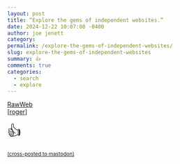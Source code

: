 ```yaml
---
layout: post
title: “Explore the gems of independent websites.”
date: 2024-12-22 10:07:08 -0400
author: joe jenett
category: 
permalink: /explore-the-gems-of-independent-websites/
slug: explore-the-gems-of-independent-websites
summary: 👍
comments: true
categories:
  - search
  - explore
---
```

<a title="RawWeb" href="https://rawweb.org/">RawWeb</a><br>[<a title="source" href="https://pinboard.in/u:roger">roger</a>]

<span style="font-size:2rem;">👍</span>

<a href="https://brid.gy/publish/mastodon"><small>(cross-posted to mastodon)</small></a>